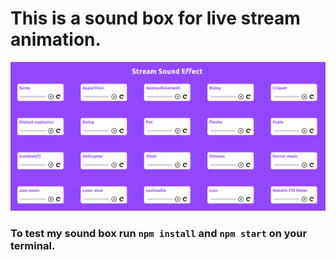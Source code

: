 # This is a sound box for live stream animation.

![Image](/src/assets/Screenshot.png)

### To test my sound box run `npm install` and `npm start` on your terminal.